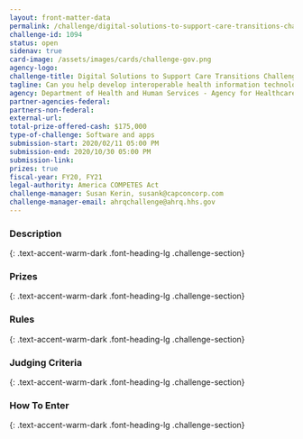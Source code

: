 ```yaml
---
layout: front-matter-data
permalink: /challenge/digital-solutions-to-support-care-transitions-challenge/
challenge-id: 1094
status: open
sidenav: true
card-image: /assets/images/cards/challenge-gov.png
agency-logo: 
challenge-title: Digital Solutions to Support Care Transitions Challenge
tagline: Can you help develop interoperable health information technology (IT) solutions that engage patients and family caregivers during care transitions from in-patient hospital care to home (community living)?
agency: Department of Health and Human Services - Agency for Healthcare Research and Quality
partner-agencies-federal:
partners-non-federal:
external-url:
total-prize-offered-cash: $175,000
type-of-challenge: Software and apps
submission-start: 2020/02/11 05:00 PM
submission-end: 2020/10/30 05:00 PM
submission-link:
prizes: true
fiscal-year: FY20, FY21
legal-authority: America COMPETES Act
challenge-manager: Susan Kerin, susank@capconcorp.com
challenge-manager-email: ahrqchallenge@ahrq.hhs.gov
---
```




<!-- Description start -->
### Description
{: .text-accent-warm-dark .font-heading-lg .challenge-section}


<!-- Prizes start -->
### Prizes
{: .text-accent-warm-dark .font-heading-lg .challenge-section}


<!-- Rules start -->
### Rules 
{: .text-accent-warm-dark .font-heading-lg .challenge-section}


<!-- Judging start -->
### Judging Criteria
{: .text-accent-warm-dark .font-heading-lg .challenge-section}


<!--  How To Enter start -->
### How To Enter
{: .text-accent-warm-dark .font-heading-lg .challenge-section}
